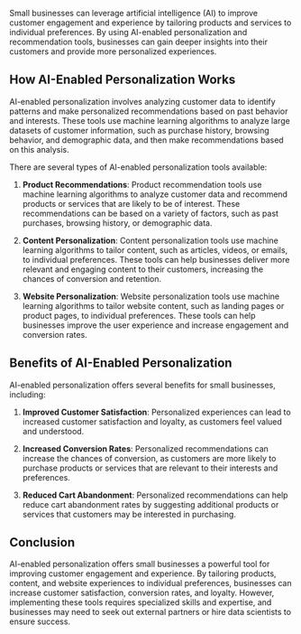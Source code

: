 

Small businesses can leverage artificial intelligence (AI) to improve customer engagement and experience by tailoring products and services to individual preferences. By using AI-enabled personalization and recommendation tools, businesses can gain deeper insights into their customers and provide more personalized experiences.

How AI-Enabled Personalization Works
------------------------------------

AI-enabled personalization involves analyzing customer data to identify patterns and make personalized recommendations based on past behavior and interests. These tools use machine learning algorithms to analyze large datasets of customer information, such as purchase history, browsing behavior, and demographic data, and then make recommendations based on this analysis.

There are several types of AI-enabled personalization tools available:

1. **Product Recommendations**: Product recommendation tools use machine learning algorithms to analyze customer data and recommend products or services that are likely to be of interest. These recommendations can be based on a variety of factors, such as past purchases, browsing history, or demographic data.

2. **Content Personalization**: Content personalization tools use machine learning algorithms to tailor content, such as articles, videos, or emails, to individual preferences. These tools can help businesses deliver more relevant and engaging content to their customers, increasing the chances of conversion and retention.

3. **Website Personalization**: Website personalization tools use machine learning algorithms to tailor website content, such as landing pages or product pages, to individual preferences. These tools can help businesses improve the user experience and increase engagement and conversion rates.

Benefits of AI-Enabled Personalization
--------------------------------------

AI-enabled personalization offers several benefits for small businesses, including:

1. **Improved Customer Satisfaction**: Personalized experiences can lead to increased customer satisfaction and loyalty, as customers feel valued and understood.

2. **Increased Conversion Rates**: Personalized recommendations can increase the chances of conversion, as customers are more likely to purchase products or services that are relevant to their interests and preferences.

3. **Reduced Cart Abandonment**: Personalized recommendations can help reduce cart abandonment rates by suggesting additional products or services that customers may be interested in purchasing.

Conclusion
----------

AI-enabled personalization offers small businesses a powerful tool for improving customer engagement and experience. By tailoring products, content, and website experiences to individual preferences, businesses can increase customer satisfaction, conversion rates, and loyalty. However, implementing these tools requires specialized skills and expertise, and businesses may need to seek out external partners or hire data scientists to ensure success.
